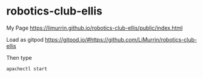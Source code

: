 # robotics-club-ellis

My Page https://limurrin.github.io/robotics-club-ellis/public/index.html

Load as gitpod https://gitpod.io/#https://github.com/LiMurrin/robotics-club-ellis

Then type

```
apachectl start
```
